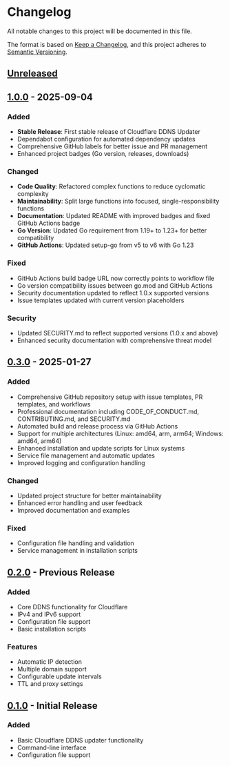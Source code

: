 # Changelog

All notable changes to this project will be documented in this file.

The format is based on [Keep a Changelog](https://keepachangelog.com/en/1.0.0/),
and this project adheres to [Semantic Versioning](https://semver.org/spec/v2.0.0.html).

## [Unreleased]

## [1.0.0] - 2025-09-04

### Added
- **Stable Release**: First stable release of Cloudflare DDNS Updater
- Dependabot configuration for automated dependency updates
- Comprehensive GitHub labels for better issue and PR management
- Enhanced project badges (Go version, releases, downloads)

### Changed
- **Code Quality**: Refactored complex functions to reduce cyclomatic complexity
- **Maintainability**: Split large functions into focused, single-responsibility functions
- **Documentation**: Updated README with improved badges and fixed GitHub Actions badge
- **Go Version**: Updated Go requirement from 1.19+ to 1.23+ for better compatibility
- **GitHub Actions**: Updated setup-go from v5 to v6 with Go 1.23

### Fixed
- GitHub Actions build badge URL now correctly points to workflow file
- Go version compatibility issues between go.mod and GitHub Actions
- Security documentation updated to reflect 1.0.x supported versions
- Issue templates updated with current version placeholders

### Security
- Updated SECURITY.md to reflect supported versions (1.0.x and above)
- Enhanced security documentation with comprehensive threat model

## [0.3.0] - 2025-01-27

### Added
- Comprehensive GitHub repository setup with issue templates, PR templates, and workflows
- Professional documentation including CODE_OF_CONDUCT.md, CONTRIBUTING.md, and SECURITY.md
- Automated build and release process via GitHub Actions
- Support for multiple architectures (Linux: amd64, arm, arm64; Windows: amd64, arm64)
- Enhanced installation and update scripts for Linux systems
- Service file management and automatic updates
- Improved logging and configuration handling

### Changed
- Updated project structure for better maintainability
- Enhanced error handling and user feedback
- Improved documentation and examples

### Fixed
- Configuration file handling and validation
- Service management in installation scripts

## [0.2.0] - Previous Release

### Added
- Core DDNS functionality for Cloudflare
- IPv4 and IPv6 support
- Configuration file support
- Basic installation scripts

### Features
- Automatic IP detection
- Multiple domain support
- Configurable update intervals
- TTL and proxy settings

## [0.1.0] - Initial Release

### Added
- Basic Cloudflare DDNS updater functionality
- Command-line interface
- Configuration file support

[Unreleased]: https://github.com/jlbyh2o/cf-ddns-updater/compare/v1.0.0...HEAD
[1.0.0]: https://github.com/jlbyh2o/cf-ddns-updater/compare/v0.3.0...v1.0.0
[0.3.0]: https://github.com/jlbyh2o/cf-ddns-updater/compare/v0.2.0...v0.3.0
[0.2.0]: https://github.com/jlbyh2o/cf-ddns-updater/compare/v0.1.0...v0.2.0
[0.1.0]: https://github.com/jlbyh2o/cf-ddns-updater/releases/tag/v0.1.0